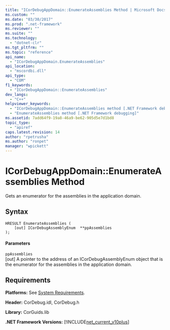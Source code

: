 ```yaml
---
title: "ICorDebugAppDomain::EnumerateAssemblies Method | Microsoft Docs"
ms.custom: ""
ms.date: "03/30/2017"
ms.prod: ".net-framework"
ms.reviewer: ""
ms.suite: ""
ms.technology: 
  - "dotnet-clr"
ms.tgt_pltfrm: ""
ms.topic: "reference"
api_name: 
  - "ICorDebugAppDomain.EnumerateAssemblies"
api_location: 
  - "mscordbi.dll"
api_type: 
  - "COM"
f1_keywords: 
  - "ICorDebugAppDomain::EnumerateAssemblies"
dev_langs: 
  - "C++"
helpviewer_keywords: 
  - "ICorDebugAppDomain::EnumerateAssemblies method [.NET Framework debugging]"
  - "EnumerateAssemblies method [.NET Framework debugging]"
ms.assetid: 7add64f9-19a8-46a9-be62-905d5e7d1bd8
topic_type: 
  - "apiref"
caps.latest.revision: 14
author: "rpetrusha"
ms.author: "ronpet"
manager: "wpickett"
---
```

# ICorDebugAppDomain::EnumerateAssemblies Method
Gets an enumerator for the assemblies in the application domain.  
  
## Syntax  
  
```  
HRESULT EnumerateAssemblies (  
    [out] ICorDebugAssemblyEnum  **ppAssemblies  
);  
```  
  
#### Parameters  
 `ppAssemblies`  
 [out] A pointer to the address of an ICorDebugAssemblyEnum object that is the enumerator for the assemblies in the application domain.  
  
## Requirements  
 **Platforms:** See [System Requirements](../../../../docs/framework/get-started/system-requirements.md).  
  
 **Header:** CorDebug.idl, CorDebug.h  
  
 **Library:** CorGuids.lib  
  
 **.NET Framework Versions:** [!INCLUDE[net_current_v10plus](../../../../includes/net-current-v10plus-md.md)]
